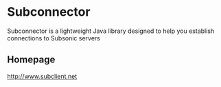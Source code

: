 Subconnector
======================

Subconnector is a lightweight Java library designed to help you establish connections to Subsonic servers

Homepage
----------------------

http://www.subclient.net